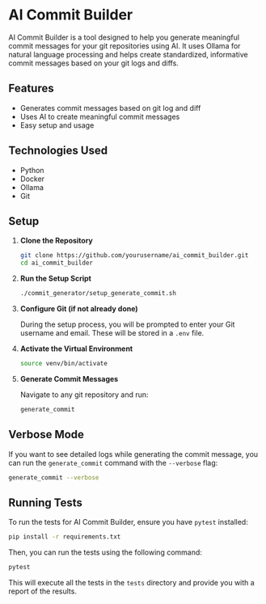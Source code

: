 
# AI Commit Builder

AI Commit Builder is a tool designed to help you generate meaningful commit messages for your git repositories using AI. It uses Ollama for natural language processing and helps create standardized, informative commit messages based on your git logs and diffs.

## Features

- Generates commit messages based on git log and diff
- Uses AI to create meaningful commit messages
- Easy setup and usage

## Technologies Used

- Python
- Docker
- Ollama
- Git

## Setup

1. **Clone the Repository**

    ```sh
    git clone https://github.com/yourusername/ai_commit_builder.git
    cd ai_commit_builder
    ```

2. **Run the Setup Script**

    ```sh
    ./commit_generator/setup_generate_commit.sh
    ```

3. **Configure Git (if not already done)**

    During the setup process, you will be prompted to enter your Git username and email. These will be stored in a `.env` file.

4. **Activate the Virtual Environment**

    ```sh
    source venv/bin/activate
    ```

5. **Generate Commit Messages**

    Navigate to any git repository and run:

    ```sh
    generate_commit
    ```

## Verbose Mode

If you want to see detailed logs while generating the commit message, you can run the `generate_commit` command with the `--verbose` flag:

```sh
generate_commit --verbose
```

## Running Tests

To run the tests for AI Commit Builder, ensure you have `pytest` installed:

```sh
pip install -r requirements.txt
```

Then, you can run the tests using the following command:

```sh
pytest
```

This will execute all the tests in the `tests` directory and provide you with a report of the results.

